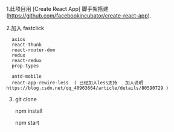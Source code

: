 
1.此项目用  [Create React App]  脚手架搭建 (https://github.com/facebookincubator/create-react-app).

2.加入 
      fastclick
      
      axios
      react-thunk
      react-router-dom 
      redux
      react-redux
      prop-types
      
      antd-mobile
      react-app-rewire-less  ( 已经加入less支持   加入说明 https://blog.csdn.net/qq_40963664/article/details/80590729 )
      
 3.   git clone 
 
      npm install 
      
      npm start
      
      
